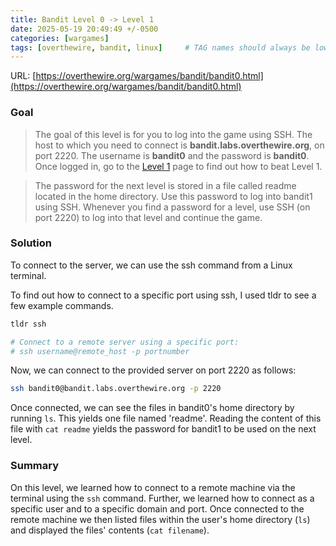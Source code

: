 ```yaml
---
title: Bandit Level 0 -> Level 1
date: 2025-05-19 20:49:49 +/-0500
categories: [wargames]
tags: [overthewire, bandit, linux]     # TAG names should always be lowercase
---
```



URL: [https://overthewire.org/wargames/bandit/bandit0.html](https://overthewire.org/wargames/bandit/bandit0.html)

### Goal
> The goal of this level is for you to log into the game using SSH. The host to which you need to connect is **bandit.labs.overthewire.org**, on port 2220. The username is **bandit0** and the password is **bandit0**. Once logged in, go to the [Level 1](https://overthewire.org/wargames/bandit/bandit1.html) page to find out how to beat Level 1.

> The password for the next level is stored in a file called readme located in the home directory. Use this password to log into bandit1 using SSH. Whenever you find a password for a level, use SSH (on port 2220) to log into that level and continue the game.

### Solution
To connect to the server, we can use the ssh command from a Linux terminal. 

To find out how to connect to a specific port using ssh, I used tldr to see a few example commands.

```bash
tldr ssh

# Connect to a remote server using a specific port:
# ssh username@remote_host -p portnumber
```

Now, we can connect to the provided server on port 2220 as follows:
```bash
ssh bandit0@bandit.labs.overthewire.org -p 2220
```

Once connected, we can see the files in bandit0's home directory by running `ls`. This yields one file named 'readme'. Reading the content of this file with `cat readme` yields the password for bandit1 to be used on the next level.

### Summary
On this level, we learned how to connect to a remote machine via the terminal using the `ssh` command. Further, we learned how to connect as a specific user and to a specific domain and port. Once connected to the remote machine we then listed files within the user's home directory (`ls`) and displayed the files' contents (`cat filename`).
